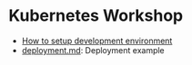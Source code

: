 # Kubernetes Workshop

* [How to setup development environment](env-setup/readme.md)
* [deployment.md](deployment.md): Deployment example